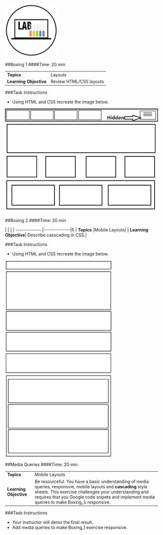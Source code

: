 ![Lab Logo](../../../assets/ICL_icons/exercise_icon_md.png)

##Boxing 1
####Time: 20 min


| | |
| ------------- |:-------------|
| __Topics__ |Layouts| 
| __Learning Objective__| Review HTML/CSS layouts|    

###Task Instructions

*	Using HTML and CSS recreate the image below. 

![boxing 1](Boxing_1_IMG.png)


##Boxing 2
####Time: 20 min


| | |
| ------------- |:-------------|ß
| __Topics__ |Mobile Layouts| 
| __Learning Objective__| Describe casscading in CSS.| 


###Task Instructions

*	Using HTML and CSS recreate the image below. 

![boxing 1](Boxing_2_IMG.png)


##Media Queries
####Time: 20 min

| | |
| ------------- |:-------------|
| __Topics__ |Mobile Layouts| 
| __Learning Objective__| Be resourceful. You have a basic understanding of media queries, responsvie, mobile layouts and __cascading__ style sheets. This exercise challenges your understanding and requires that you Google code snipets and implement media queries to make Boxing_1 responsive. | 

###Task Instructions

*	Your instructor will demo the final result. 
*	Add media queries to make Boxing_1 exercise responsive. 